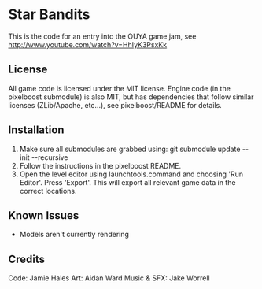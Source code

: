 Star Bandits
===

This is the code for an entry into the OUYA game jam, see http://www.youtube.com/watch?v=HhIyK3PsxKk

License
---
All game code is licensed under the MIT license.
Engine code (in the pixelboost submodule) is also MIT, but has dependencies that follow similar licenses (ZLib/Apache, etc...), see pixelboost/README for details.

Installation
---

1) Make sure all submodules are grabbed using:
	git submodule update --init --recursive
2) Follow the instructions in the pixelboost README.
3) Open the level editor using launchtools.command and choosing 'Run Editor'. Press 'Export'. This will export all relevant game data in the correct locations.

Known Issues
---
* Models aren't currently rendering

Credits
---
Code:        Jamie Hales
Art:         Aidan Ward
Music & SFX: Jake Worrell
